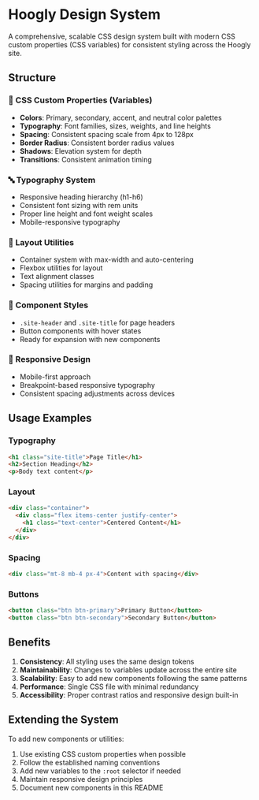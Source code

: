 # Hoogly Design System

A comprehensive, scalable CSS design system built with modern CSS custom properties (CSS variables) for consistent styling across the Hoogly site.

## Structure

### 🎨 CSS Custom Properties (Variables)
- **Colors**: Primary, secondary, accent, and neutral color palettes
- **Typography**: Font families, sizes, weights, and line heights
- **Spacing**: Consistent spacing scale from 4px to 128px
- **Border Radius**: Consistent border radius values
- **Shadows**: Elevation system for depth
- **Transitions**: Consistent animation timing

### 🔤 Typography System
- Responsive heading hierarchy (h1-h6)
- Consistent font sizing with rem units
- Proper line height and font weight scales
- Mobile-responsive typography

### 🧩 Layout Utilities
- Container system with max-width and auto-centering
- Flexbox utilities for layout
- Text alignment classes
- Spacing utilities for margins and padding

### 🎯 Component Styles
- `.site-header` and `.site-title` for page headers
- Button components with hover states
- Ready for expansion with new components

### 📱 Responsive Design
- Mobile-first approach
- Breakpoint-based responsive typography
- Consistent spacing adjustments across devices

## Usage Examples

### Typography
```html
<h1 class="site-title">Page Title</h1>
<h2>Section Heading</h2>
<p>Body text content</p>
```

### Layout
```html
<div class="container">
  <div class="flex items-center justify-center">
    <h1 class="text-center">Centered Content</h1>
  </div>
</div>
```

### Spacing
```html
<div class="mt-8 mb-4 px-4">Content with spacing</div>
```

### Buttons
```html
<button class="btn btn-primary">Primary Button</button>
<button class="btn btn-secondary">Secondary Button</button>
```

## Benefits

1. **Consistency**: All styling uses the same design tokens
2. **Maintainability**: Changes to variables update across the entire site
3. **Scalability**: Easy to add new components following the same patterns
4. **Performance**: Single CSS file with minimal redundancy
5. **Accessibility**: Proper contrast ratios and responsive design built-in

## Extending the System

To add new components or utilities:

1. Use existing CSS custom properties when possible
2. Follow the established naming conventions
3. Add new variables to the `:root` selector if needed
4. Maintain responsive design principles
5. Document new components in this README 